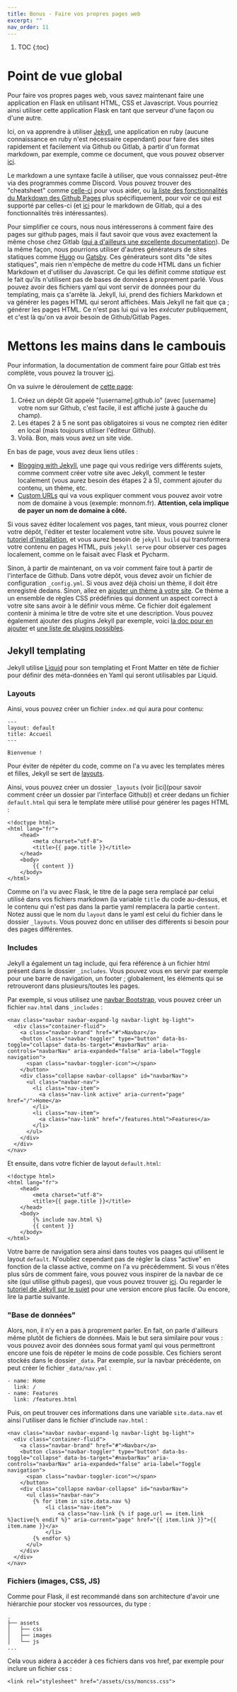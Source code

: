 ```yaml
---
title: Bonus - Faire vos propres pages web
excerpt: ""
nav_order: 11
---
```



1. TOC
{:toc}

# Point de vue global

Pour faire vos propres pages web, vous savez maintenant faire une
application en Flask en utilisant HTML, CSS et Javascript. Vous
pourriez ainsi utiliser cette application Flask en tant que serveur
d'une façon ou d'une autre.

Ici, on va apprendre à utiliser [Jekyll](https://jekyllrb.com/), une
application en ruby (aucune connaissance en ruby n'est nécessaire
cependant) pour faire des sites rapidement et facilement via Github ou
Gitlab, à partir d'un format markdown, par exemple, comme ce document,
que vous pouvez observer
[ici](https://github.com/Marie-Donnie/ue_web/blob/gh-pages/bonus_pages.md).


Le markdown a une syntaxe facile à utiliser, que vous connaissez
peut-être via des programmes comme Discord. Vous pouvez trouver des
"cheatsheet"
comme
[celle-ci](https://github.com/adam-p/markdown-here/wiki/Markdown-Cheatsheet) pour
vous aider,
ou
[la liste des fonctionnalités du Markdown des Github Pages](https://www.markdownguide.org/tools/github-pages/) plus
spécifiquement, pour voir ce qui est supporté par celles-ci
(et [ici](https://docs.gitlab.com/ee/user/markdown.html) pour le
markdown de Gitlab, qui a des fonctionnalités très intéressantes).

Pour simplifier ce cours, nous nous intéresserons à comment faire des
pages sur github pages, mais il faut savoir que vous avez exactement
la même chose chez Gitlab
([qui a d'ailleurs une excellente documentation](https://docs.gitlab.com/ee/user/project/pages/)). De
la même façon, nous pourrions utiliser d'autres générateurs de sites
statiques comme [Hugo](https://gohugo.io/)
ou [Gatsby](https://www.gatsbyjs.com/). Ces générateurs sont dits "de
sites statiques", mais rien n'empêche de mettre du code HTML dans un
fichier Markdown et d'utiliser du Javascript. Ce qui les définit comme
*statique* est le fait qu'ils n'utilisent pas de bases de données à
proprement parlé. Vous pouvez avoir des fichiers yaml qui vont servir
de données pour du templating, mais ça s'arrête là. Jekyll, lui, prend
des fichiers Markdown et va générer les pages HTML qui seront
affichées. Mais Jekyll ne fait que ça ; générer les pages HTML. Ce
n'est pas lui qui va les *exécuter* publiquement, et c'est là qu'on va
avoir besoin de Github/Gitlab Pages.


# Mettons les mains dans le cambouis

Pour information, la documentation de comment faire pour Gitlab est
très complète, vous pouvez la
trouver [ici](https://docs.gitlab.com/ee/user/project/pages/).


On va suivre le déroulement de [cette page](https://pages.github.com/):
1. Créez un dépôt Git appelé "[username].github.io" (avec [username] votre nom sur Github, c'est facile, il est affiché juste à gauche du champ).
2. Les étapes 2 à 5 ne sont pas obligatoires si
vous ne comptez rien éditer en local (mais toujours utiliser l'éditeur
Github).
3. Voilà. Bon, mais vous avez un site vide.


En bas de page, vous avez deux liens utiles :
- [Blogging with Jekyll](https://docs.github.com/en/pages/setting-up-a-github-pages-site-with-jekyll), une page qui vous redirige vers différents sujets, comme comment créer votre site avec Jekyll, comment le tester localement (vous aurez besoin des étapes 2 à 5), comment ajouter du contenu, un thème, etc.
- [Custom URLs](https://docs.github.com/en/pages/configuring-a-custom-domain-for-your-github-pages-site) qui
  va vous expliquer comment vous pouvez avoir votre nom de domaine à
  vous (exemple: monnom.fr). **Attention, cela implique de payer un nom
  de domaine à côté.**

Si vous savez éditer localement vos pages, tant mieux, vous pourrez
cloner votre dépôt, l'éditer et tester localement votre site.  Vous
pouvez suivre
le
[tutoriel d'installation](https://jekyllrb.com/docs/step-by-step/01-setup/),
et vous aurez besoin de `jekyll build` qui transformera votre contenu
en pages HTML, puis `jekyll serve` pour observer ces pages localement,
comme on le faisait avec Flask et Pycharm.


Sinon, à partir de maintenant, on va voir comment faire tout à partir
de l'interface de Github. Dans votre dépôt, vous devez avoir un
fichier de configuration `_config.yml`. Si vous avez déjà choisi un
thème, il doit être enregistré dedans. Sinon, allez
en
[ajouter un thème à votre site](https://docs.github.com/en/pages/setting-up-a-github-pages-site-with-jekyll/adding-a-theme-to-your-github-pages-site-using-jekyll). Ce
thème a un ensemble de règles CSS prédéfinies qui donnent un aspect
correct à votre site sans avoir à le définir vous même.  Ce fichier
doit également contenir à minima le titre de votre site et une
description. Vous pouvez également ajouter des plugins Jekyll par exemple, voici [la doc pour en ajouter](https://jekyllrb.com/docs/plugins/) et [une liste de plugins possibles](https://planetjekyll.github.io/plugins/).


## Jekyll templating
Jekyll utilise [Liquid](https://shopify.github.io/liquid/) pour son templating et Front Matter en tête de fichier pour définir des méta-données en Yaml qui seront utilisables par Liquid.

### Layouts

Ainsi, vous pouvez créer un fichier `index.md` qui aura pour contenu:
```
---
layout: default
title: Accueil
---

Bienvenue !
```
Pour éviter de répéter du code, comme on l'a vu avec les templates mères et filles, Jekyll se sert de [layouts](https://jekyllrb.com/docs/step-by-step/04-layouts/).

Ainsi, vous pouvez créer un dossier `_layouts`
(voir
[ici](pour savoir comment créer un dossier par l'interface Github)) et
créer dedans un fichier `default.html` qui sera le template mère
utilisé pour générer les pages HTML :
```
<!doctype html>
<html lang="fr">
	<head>
		<meta charset="utf-8">
		<title>{{ page.title }}</title>
	</head>
	<body>
		{{ content }}
	</body>
</html>
```

Comme on l'a vu avec Flask, le titre de la page sera remplacé par
celui utilisé dans vos fichiers markdown (la variable `title` du code
au-dessus, et le contenu qui n'est pas dans la partie yaml remplacera
la partie `content`. Notez aussi que le nom du `layout` dans le yaml
est celui du fichier dans le dossier `_layouts`. Vous pouvez donc en
utiliser des différents si besoin pour des pages différentes.

### Includes

Jekyll a également un tag include, qui fera référence à un fichier
html présent dans le dossier `_includes`. Vous pouvez vous en servir
par exemple pour une barre de navigation, un footer ; globalement, les
éléments qui se retrouveront dans plusieurs/toutes les pages.

Par exemple, si vous utilisez
une
[navbar Bootstrap](https://getbootstrap.com/docs/5.0/components/navbar/),
vous pouvez créer un fichier `nav.html` dans `_includes` :

```
<nav class="navbar navbar-expand-lg navbar-light bg-light">
  <div class="container-fluid">
    <a class="navbar-brand" href="#">Navbar</a>
    <button class="navbar-toggler" type="button" data-bs-toggle="collapse" data-bs-target="#navbarNav" aria-controls="navbarNav" aria-expanded="false" aria-label="Toggle navigation">
      <span class="navbar-toggler-icon"></span>
    </button>
    <div class="collapse navbar-collapse" id="navbarNav">
      <ul class="navbar-nav">
        <li class="nav-item">
          <a class="nav-link active" aria-current="page" href="/">Home</a>
        </li>
        <li class="nav-item">
          <a class="nav-link" href="/features.html">Features</a>
        </li>
      </ul>
    </div>
  </div>
</nav>
```

Et ensuite, dans votre fichier de layout `default.html`:

```
<!doctype html>
<html lang="fr">
	<head>
		<meta charset="utf-8">
		<title>{{ page.title }}</title>
	</head>
	<body>
	    {% include nav.html %}
		{{ content }}
	</body>
</html>
```

Votre barre de navigation sera ainsi dans toutes vos paages qui
utilisent le layout `default`. N'oubliez cependant pas de régler la
class "active" en fonction de la classe active, comme on l'a vu
précédemment. Si vous n'êtes plus sûrs de comment faire, vous pouvez
vous inspirer de la navbar de ce site (qui utilise github pages), que
vous pouvez
trouver
[ici](https://github.com/Marie-Donnie/ue_web/blob/gh-pages/_includes/nav-back.html). Ou
regarder
le
[tutoriel de Jekyll sur le sujet](https://jekyllrb.com/docs/step-by-step/05-includes/#current-page-highlighting) pour
une version encore plus facile. Ou encore, lire la partie suivante.

### "Base de données"

Alors, non, il n'y en a pas à proprement parler. En fait, on parle
d'ailleurs même plutôt de fichiers de données. Mais le but sera
similaire pour vous : vous pouvez avoir des données sous format yaml
qui vous permettront encore une fois de répéter le moins de code
possible.  Ces fichiers seront stockés dans le dossier `_data`. Par
exemple, sur la navbar précédente, on peut créer le fichier `_data/nav.yml` :

```
- name: Home
  link: /
- name: Features
  link: /features.html
```

Puis, on peut trouver ces informations dans une variable `site.data.nav` et ainsi l'utiliser dans le fichier d'include `nav.html` :

```
<nav class="navbar navbar-expand-lg navbar-light bg-light">
  <div class="container-fluid">
    <a class="navbar-brand" href="#">Navbar</a>
    <button class="navbar-toggler" type="button" data-bs-toggle="collapse" data-bs-target="#navbarNav" aria-controls="navbarNav" aria-expanded="false" aria-label="Toggle navigation">
      <span class="navbar-toggler-icon"></span>
    </button>
    <div class="collapse navbar-collapse" id="navbarNav">
      <ul class="navbar-nav">
	    {% for item in site.data.nav %}
			<li class="nav-item">
				<a class="nav-link {% if page.url == item.link %}active{% endif %}" aria-current="page" href="{{ item.link }}">{{ item.name }}</a>
			</li>
		{% endfor %}
      </ul>
    </div>
  </div>
</nav>
```

### Fichiers (images, CSS, JS)

Comme pour Flask, il est recommandé dans son architecture d'avoir une hiérarchie pour stocker vos ressources, du type :

```
.
├── assets
│   ├── css
│   ├── images
│   └── js
...
```

Cela vous aidera à accéder à ces fichiers dans vos href, par exemple pour inclure un fichier css :
```
<link rel="stylesheet" href="/assets/css/moncss.css">
```
